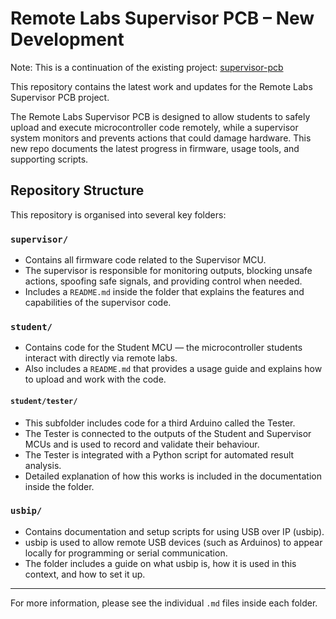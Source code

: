 
# Remote Labs Supervisor PCB – New Development

Note: This is a continuation of the existing project: [supervisor-pcb](https://github.com/practable/supervisor-pcb) 

This repository contains the latest work and updates for the Remote Labs Supervisor PCB project.

The Remote Labs Supervisor PCB is designed to allow students to safely upload and execute microcontroller code remotely, while a supervisor system monitors and prevents actions that could damage hardware. This new repo documents the latest progress in firmware, usage tools, and supporting scripts.

## Repository Structure

This repository is organised into several key folders:

### `supervisor/`
- Contains all firmware code related to the Supervisor MCU.
- The supervisor is responsible for monitoring outputs, blocking unsafe actions, spoofing safe signals, and providing control when needed.
- Includes a `README.md` inside the folder that explains the features and capabilities of the supervisor code.

### `student/`
- Contains code for the Student MCU — the microcontroller students interact with directly via remote labs.
- Also includes a `README.md` that provides a usage guide and explains how to upload and work with the code.

#### `student/tester/`
- This subfolder includes code for a third Arduino called the Tester.
- The Tester is connected to the outputs of the Student and Supervisor MCUs and is used to record and validate their behaviour.
- The Tester is integrated with a Python script for automated result analysis.
- Detailed explanation of how this works is included in the documentation inside the folder.

### `usbip/`
- Contains documentation and setup scripts for using USB over IP (usbip).
- usbip is used to allow remote USB devices (such as Arduinos) to appear locally for programming or serial communication.
- The folder includes a guide on what usbip is, how it is used in this context, and how to set it up.

---

For more information, please see the individual `.md` files inside each folder.
